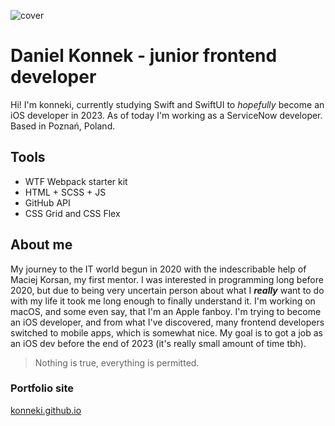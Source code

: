 ![cover](https://konneki.github.io/og-img.png)

# Daniel Konnek - junior frontend developer

Hi! I'm konneki, currently studying Swift and SwiftUI to _hopefully_ become an iOS developer in 2023. As of today I'm working as a ServiceNow developer.
Based in Poznań, Poland.

## Tools

- WTF Webpack starter kit
- HTML + SCSS + JS
- GitHub API
- CSS Grid and CSS Flex

## About me

My journey to the IT world begun in 2020 with the indescribable help of Maciej Korsan, my first mentor. I was interested in programming long before 2020, but due to being very uncertain person about what I **_really_** want to do with my life it took me long enough to finally understand it. I'm working on macOS, and some even say, that I'm an Apple fanboy. I'm trying to become an iOS developer, and from what I've discovered, many frontend developers switched to mobile apps, which is somewhat nice. My goal is to got a job as an iOS dev before the end of 2023 (it's really small amount of time tbh).

> Nothing is true, everything is permitted.

### Portfolio site

[konneki.github.io](https://konneki.github.io 'konneki and his approach to have custom portfolio website')
